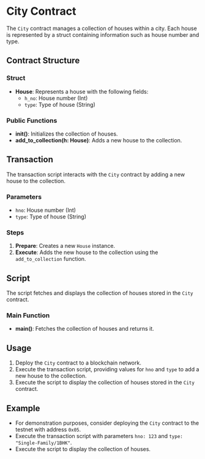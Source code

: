 # City Contract

The `City` contract manages a collection of houses within a city. Each house is represented by a struct containing information such as house number and type.

## Contract Structure

### Struct

- **House**: Represents a house with the following fields:
  - `h_no`: House number (Int)
  - `type`: Type of house (String)

### Public Functions

- **init()**: Initializes the collection of houses.
- **add_to_collection(h: House)**: Adds a new house to the collection.

## Transaction

The transaction script interacts with the `City` contract by adding a new house to the collection.

### Parameters

- `hno`: House number (Int)
- `type`: Type of house (String)

### Steps

1. **Prepare**: Creates a new `House` instance.
2. **Execute**: Adds the new house to the collection using the `add_to_collection` function.

## Script

The script fetches and displays the collection of houses stored in the `City` contract.

### Main Function

- **main()**: Fetches the collection of houses and returns it.

## Usage

1. Deploy the `City` contract to a blockchain network.
2. Execute the transaction script, providing values for `hno` and `type` to add a new house to the collection.
3. Execute the script to display the collection of houses stored in the `City` contract.

## Example

- For demonstration purposes, consider deploying the `City` contract to the testnet with address `0x05`.
- Execute the transaction script with parameters `hno: 123` and `type: "Single-Family/1BHK"`.
- Execute the script to display the collection of houses.
